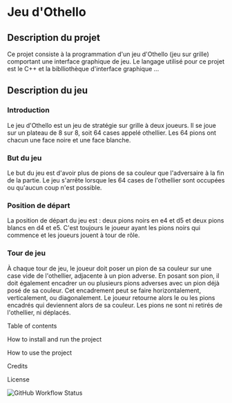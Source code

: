 # Jeu d'Othello 

## Description du projet 

Ce projet consiste à la programmation d'un jeu d'Othello (jeu sur grille) comportant une interface graphique de jeu. 
Le langage utilisé pour ce projet est le C++ et la biblliothèque d'interface graphique ... 

## Description du jeu

### Introduction

Le jeu d'Othello est un jeu de stratégie sur grille à deux joueurs. 
Il se joue sur un plateau de 8 sur 8, soit 64 cases appelé othellier. 
Les 64 pions ont chacun une face noire et une face blanche. 

### But du jeu

Le but du jeu est d'avoir plus de pions de sa couleur que l'adversaire à la fin de la partie. 
Le jeu s'arrête lorsque les 64 cases de l'othellier sont occupées ou qu'aucun coup n'est possible. 

### Position de départ 

La position de départ du jeu est : deux pions noirs en e4 et d5 et deux pions blancs en d4 et e5. 
C'est toujours le joueur ayant les pions noirs qui commence et les joueurs jouent à tour de rôle. 

### Tour de jeu

À chaque tour de jeu, le joueur doit poser un pion de sa couleur sur une case vide de l'othellier, adjacente à un pion adverse. 
En posant son pion, il doit également encadrer un ou plusieurs pions adverses avec un pion déjà posé de sa couleur. 
Cet encadrement peut se faire horizontalement, verticalement, ou diagonalement. 
Le joueur retourne alors le ou les pions encadrés qui deviennent alors de sa couleur. 
Les pions ne sont ni retirés de l'othellier, ni déplacés. 

Table of contents 

How to install and run the project 

How to use the project 

Credits 

License

![GitHub Workflow Status](https://img.shields.io/github/workflow/status/{stensh}/{First-Project}/CI?label=build)
